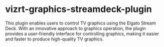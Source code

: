 # vizrt-graphics-streamdeck-plugin
This plugin enables users to control TV graphics using the Elgato Stream Deck. With an innovative approach to graphics operation, the plugin provides a user-friendly interface for controlling graphics, making it easier and faster to produce high-quality TV graphics.
